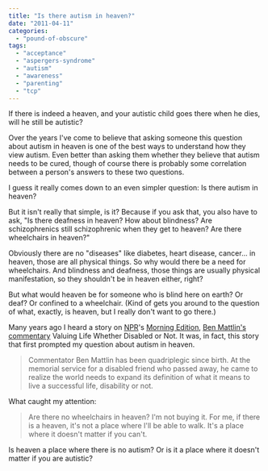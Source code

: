 ```yaml
---
title: "Is there autism in heaven?"
date: "2011-04-11"
categories: 
  - "pound-of-obscure"
tags: 
  - "acceptance"
  - "aspergers-syndrome"
  - "autism"
  - "awareness"
  - "parenting"
  - "tcp"
---
```


If there is indeed a heaven, and your autistic child goes there when he dies, will he still be autistic?

Over the years I've come to believe that asking someone this question about autism in heaven is one of the best ways to understand how they view autism. Even better than asking them whether they believe that autism needs to be cured, though of course there is probably some correlation between a person's answers to these two questions.

I guess it really comes down to an even simpler question: Is there autism in heaven?

But it isn't really that simple, is it? Because if you ask that, you also have to ask, "Is there deafness in heaven? How about blindness? Are schizophrenics still schizophrenic when they get to heaven? Are there wheelchairs in heaven?"

Obviously there are no "diseases" like diabetes, heart disease, cancer... in heaven, those are all physical things. So why would there be a need for wheelchairs. And blindness and deafness, those things are usually physical manifestation, so they shouldn't be in heaven either, right?

But what would heaven be for someone who is blind here on earth? Or deaf? Or confined to a wheelchair. (Kind of gets you around to the question of what, exactly, is heaven, but I really don't want to go there.)

Many years ago I heard a story on [NPR](http://www.npr.org/)'s [Morning Edition](http://www.npr.org/templates/rundowns/rundown.php?prgId=3), [Ben Mattlin's commentary](http://www.npr.org/templates/story/story.php?storyId=5042181) Valuing Life Whether Disabled or Not. It was, in fact, this story that first prompted my question about autism in heaven.  

> Commentator Ben Mattlin has been quadriplegic since birth. At the memorial service for a disabled friend who passed away, he came to realize the world needs to expand its definition of what it means to live a successful life, disability or not.

What caught my attention:  

> Are there no wheelchairs in heaven? I'm not buying it. For me, if there is a heaven, it's not a place where I'll be able to walk. It's a place where it doesn't matter if you can't.

Is heaven a place where there is no autism? Or is it a place where it doesn't matter if you are autistic?
